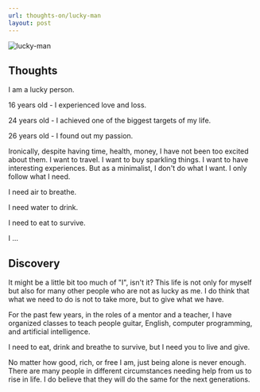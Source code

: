 ```yaml
---
url: thoughts-on/lucky-man
layout: post
---
```


![lucky-man][lucky-man]

## Thoughts

I am a lucky person.

16 years old - I experienced love and loss.

24 years old - I achieved one of the biggest targets of my life.

26 years old - I found out my passion.

Ironically, despite having time, health, money, I have not been too excited about them. I want to travel. I want to buy sparkling things. I want to have interesting experiences. But as a minimalist, I don't do what I want. I only follow what I need.

I need air to breathe.

I need water to drink.

I need to eat to survive.

I ...

## Discovery

It might be a little bit too much of "I", isn't it? This life is not only for myself but also for many other people who are not as lucky as me. I do think that what we need to do is not to take more, but to give what we have.

For the past few years, in the roles of a mentor and a teacher, I have organized classes to teach people guitar, English, computer programming, and artificial intelligence.

I need to eat, drink and breathe to survive, but I need you to live and give.

No matter how good, rich, or free I am, just being alone is never enough. There are many people in different circumstances needing help from us to rise in life. I do believe that they will do the same for the next generations.

<!-- MARKDOWN LINKS & IMAGES -->

[lucky-man]: /assets/images/thoughts-on/lucky-man/lucky-man.jpg
